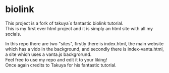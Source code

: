 # biolink
This project is a fork of takuya´s fantastic biolink tutorial.  
This is my first ever html project and it is simply an html site with all my socials.  
  
In this repo there are two "sites", firstly there is index.html, the main website which has a vido in the background, and secondly there is index-vanta.html, a site which uses a vanta.js backgrorund.  
Feel free to use my repo and edit it to your liking!  
Once again credits to Takuya for his fantastic tutorial.  

